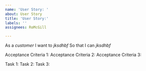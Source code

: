 ```yaml
---
name: 'User Story: '
about: User Story
title: 'User Story:'
labels: ''
assignees: RoMcGill

---
```


As a *customer* I want to *jksdhbf* So that I can *jksdhbf*

Acceptance Criteria 1: 
Acceptance Criteria 2: 
Acceptance Criteria 3: 

Task 1:
Task 2:
Task 3:
